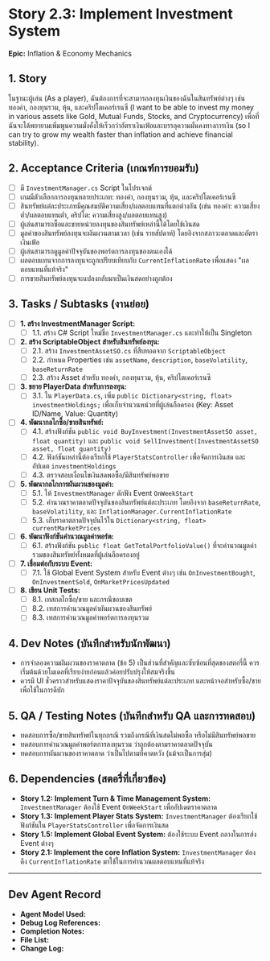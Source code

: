 # Story 2.3: Implement Investment System

**Epic:** Inflation & Economy Mechanics

## 1. Story
ในฐานะผู้เล่น (As a player), ฉันต้องการที่จะสามารถลงทุนเงินของฉันในสินทรัพย์ต่างๆ เช่น ทองคำ, กองทุนรวม, หุ้น, และคริปโตเคอร์เรนซี (I want to be able to invest my money in various assets like Gold, Mutual Funds, Stocks, and Cryptocurrency) เพื่อที่ฉันจะได้พยายามเพิ่มพูนความมั่งคั่งให้เร็วกว่าอัตราเงินเฟ้อและบรรลุความมั่นคงทางการเงิน (so I can try to grow my wealth faster than inflation and achieve financial stability).

## 2. Acceptance Criteria (เกณฑ์การยอมรับ)
- [ ] มี `InvestmentManager.cs` Script ในโปรเจกต์
- [ ] เกมมีตัวเลือกการลงทุนหลายประเภท: ทองคำ, กองทุนรวม, หุ้น, และคริปโตเคอร์เรนซี
- [ ] สินทรัพย์แต่ละประเภทมีคุณสมบัติความเสี่ยง/ผลตอบแทนที่แตกต่างกัน (เช่น ทองคำ: ความเสี่ยงต่ำ/ผลตอบแทนต่ำ, คริปโต: ความเสี่ยงสูง/ผลตอบแทนสูง)
- [ ] ผู้เล่นสามารถซื้อและขายหน่วยลงทุนของสินทรัพย์เหล่านี้ได้โดยใช้เงินสด
- [ ] มูลค่าของสินทรัพย์ลงทุนจะผันผวนตามเวลา (เช่น รายสัปดาห์) โดยอิงจากสภาวะตลาดและอัตราเงินเฟ้อ
- [ ] ผู้เล่นสามารถดูมูลค่าปัจจุบันของพอร์ตการลงทุนของตนเองได้
- [ ] ผลตอบแทนจากการลงทุนจะถูกเปรียบเทียบกับ `CurrentInflationRate` เพื่อแสดง "ผลตอบแทนที่แท้จริง"
- [ ] การขายสินทรัพย์ลงทุนจะแปลงกลับมาเป็นเงินสดอย่างถูกต้อง

## 3. Tasks / Subtasks (งานย่อย)
- [ ] **1. สร้าง InvestmentManager Script:**
  - [ ] 1.1. สร้าง C# Script ใหม่ชื่อ `InvestmentManager.cs` และทำให้เป็น Singleton

- [ ] **2. สร้าง ScriptableObject สำหรับสินทรัพย์ลงทุน:**
  - [ ] 2.1. สร้าง `InvestmentAssetSO.cs` ที่สืบทอดจาก `ScriptableObject`
  - [ ] 2.2. กำหนด Properties เช่น `assetName`, `description`, `baseVolatility`, `baseReturnRate`
  - [ ] 2.3. สร้าง Asset สำหรับ ทองคำ, กองทุนรวม, หุ้น, คริปโตเคอร์เรนซี

- [ ] **3. ขยาย PlayerData สำหรับการลงทุน:**
  - [ ] 3.1. ใน `PlayerData.cs`, เพิ่ม `public Dictionary<string, float> investmentHoldings;` เพื่อเก็บจำนวนหน่วยที่ผู้เล่นถือครอง (Key: Asset ID/Name, Value: Quantity)

- [ ] **4. พัฒนากลไกซื้อ/ขายสินทรัพย์:**
  - [ ] 4.1. สร้างฟังก์ชัน `public void BuyInvestment(InvestmentAssetSO asset, float quantity)` และ `public void SellInvestment(InvestmentAssetSO asset, float quantity)`
  - [ ] 4.2. ฟังก์ชันเหล่านี้ต้องเรียกใช้ `PlayerStatsController` เพื่อจัดการเงินสด และอัปเดต `investmentHoldings`
  - [ ] 4.3. ตรวจสอบเงื่อนไขเงินสดพอซื้อ/มีสินทรัพย์พอขาย

- [ ] **5. พัฒนากลไกการผันผวนของมูลค่า:**
  - [ ] 5.1. ให้ `InvestmentManager` ดักฟัง Event `OnWeekStart`
  - [ ] 5.2. คำนวณราคาตลาดปัจจุบันของสินทรัพย์แต่ละประเภท โดยอิงจาก `baseReturnRate`, `baseVolatility`, และ `InflationManager.CurrentInflationRate`
  - [ ] 5.3. เก็บราคาตลาดปัจจุบันไว้ใน `Dictionary<string, float> currentMarketPrices`

- [ ] **6. พัฒนาฟังก์ชันคำนวณมูลค่าพอร์ต:**
  - [ ] 6.1. สร้างฟังก์ชัน `public float GetTotalPortfolioValue()` ที่จะคำนวณมูลค่ารวมของสินทรัพย์ทั้งหมดที่ผู้เล่นถือครองอยู่

- [ ] **7. เชื่อมต่อกับระบบ Event:**
  - [ ] 7.1. ใช้ Global Event System สำหรับ Event ต่างๆ เช่น `OnInvestmentBought`, `OnInvestmentSold`, `OnMarketPricesUpdated`

- [ ] **8. เขียน Unit Tests:**
  - [ ] 8.1. เทสกลไกซื้อ/ขาย และกรณีขอบเขต
  - [ ] 8.2. เทสการคำนวณมูลค่าผันผวนของสินทรัพย์
  - [ ] 8.3. เทสการคำนวณมูลค่าพอร์ตการลงทุนรวม

## 4. Dev Notes (บันทึกสำหรับนักพัฒนา)
- การจำลองความผันผวนของราคาตลาด (ข้อ 5) เป็นส่วนที่สำคัญและซับซ้อนที่สุดของสตอรี่นี้ ควรเริ่มต้นด้วยโมเดลที่เรียบง่ายก่อนแล้วค่อยปรับปรุงให้สมจริงขึ้น
- ควรมี UI ชั่วคราวสำหรับแสดงราคาปัจจุบันของสินทรัพย์แต่ละประเภท และหน้าจอสำหรับซื้อ/ขาย เพื่อใช้ในการดีบัก

## 5. QA / Testing Notes (บันทึกสำหรับ QA และการทดสอบ)
- ทดสอบการซื้อ/ขายสินทรัพย์ในทุกกรณี รวมถึงกรณีที่เงินสดไม่พอซื้อ หรือไม่มีสินทรัพย์พอขาย
- ทดสอบการคำนวณมูลค่าพอร์ตการลงทุนรวม ว่าถูกต้องตามราคาตลาดปัจจุบัน
- ทดสอบการผันผวนของราคาตลาด ว่าเป็นไปตามที่คาดหวัง (แม้จะเป็นการสุ่ม)

## 6. Dependencies (สตอรี่ที่เกี่ยวข้อง)
- **Story 1.2: Implement Turn & Time Management System:** `InvestmentManager` ต้องใช้ Event `OnWeekStart` เพื่ออัปเดตราคาตลาด
- **Story 1.3: Implement Player Stats System:** `InvestmentManager` ต้องเรียกใช้ฟังก์ชันใน `PlayerStatsController` เพื่อจัดการเงินสด
- **Story 1.5: Implement Global Event System:** ต้องใช้ระบบ Event กลางในการส่ง Event ต่างๆ
- **Story 2.1: Implement the core Inflation System:** `InvestmentManager` ต้องดึง `CurrentInflationRate` มาใช้ในการคำนวณผลตอบแทนที่แท้จริง

---
## Dev Agent Record
- **Agent Model Used:**
- **Debug Log References:**
- **Completion Notes:**
- **File List:**
- **Change Log:**

